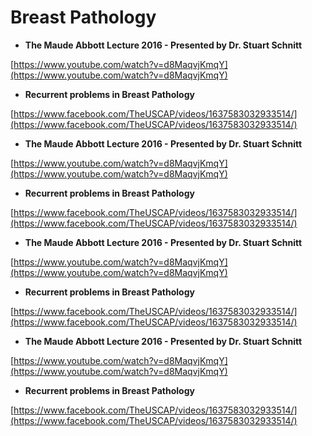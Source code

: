 # Breast Pathology

* **The Maude Abbott Lecture 2016 - Presented by Dr. Stuart Schnitt**

[https://www.youtube.com/watch?v=d8MaqvjKmqY](https://www.youtube.com/watch?v=d8MaqvjKmqY)

* **Recurrent problems in Breast Pathology**

[https://www.facebook.com/TheUSCAP/videos/1637583032933514/](https://www.facebook.com/TheUSCAP/videos/1637583032933514/)

* **The Maude Abbott Lecture 2016 - Presented by Dr. Stuart Schnitt**

[https://www.youtube.com/watch?v=d8MaqvjKmqY](https://www.youtube.com/watch?v=d8MaqvjKmqY)

* **Recurrent problems in Breast Pathology**

[https://www.facebook.com/TheUSCAP/videos/1637583032933514/](https://www.facebook.com/TheUSCAP/videos/1637583032933514/)

* **The Maude Abbott Lecture 2016 - Presented by Dr. Stuart Schnitt**

[https://www.youtube.com/watch?v=d8MaqvjKmqY](https://www.youtube.com/watch?v=d8MaqvjKmqY)

* **Recurrent problems in Breast Pathology**

[https://www.facebook.com/TheUSCAP/videos/1637583032933514/](https://www.facebook.com/TheUSCAP/videos/1637583032933514/)

* **The Maude Abbott Lecture 2016 - Presented by Dr. Stuart Schnitt**

[https://www.youtube.com/watch?v=d8MaqvjKmqY](https://www.youtube.com/watch?v=d8MaqvjKmqY)

* **Recurrent problems in Breast Pathology**

[https://www.facebook.com/TheUSCAP/videos/1637583032933514/](https://www.facebook.com/TheUSCAP/videos/1637583032933514/)

